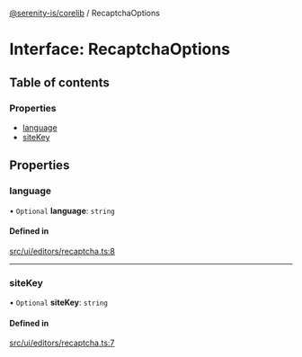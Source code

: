 [@serenity-is/corelib](../README.md) / RecaptchaOptions

# Interface: RecaptchaOptions

## Table of contents

### Properties

- [language](RecaptchaOptions.md#language)
- [siteKey](RecaptchaOptions.md#sitekey)

## Properties

### language

• `Optional` **language**: `string`

#### Defined in

[src/ui/editors/recaptcha.ts:8](https://github.com/serenity-is/serenity/blob/master/packages/corelib/src/ui/editors/recaptcha.ts#L8)

___

### siteKey

• `Optional` **siteKey**: `string`

#### Defined in

[src/ui/editors/recaptcha.ts:7](https://github.com/serenity-is/serenity/blob/master/packages/corelib/src/ui/editors/recaptcha.ts#L7)
